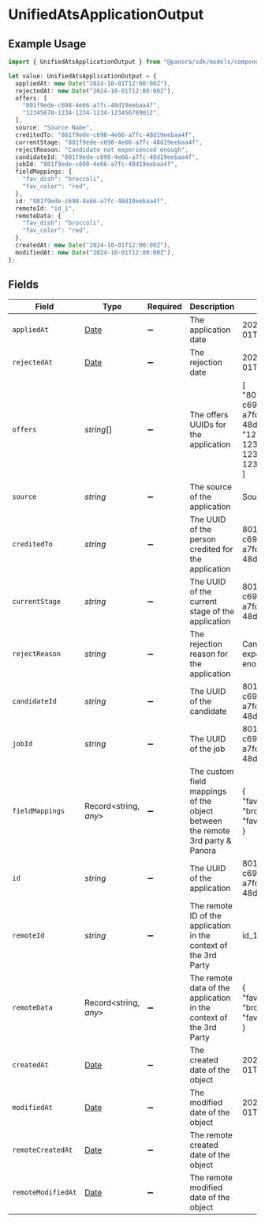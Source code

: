 # UnifiedAtsApplicationOutput

## Example Usage

```typescript
import { UnifiedAtsApplicationOutput } from "@panora/sdk/models/components";

let value: UnifiedAtsApplicationOutput = {
  appliedAt: new Date("2024-10-01T12:00:00Z"),
  rejectedAt: new Date("2024-10-01T12:00:00Z"),
  offers: [
    "801f9ede-c698-4e66-a7fc-48d19eebaa4f",
    "12345678-1234-1234-1234-123456789012",
  ],
  source: "Source Name",
  creditedTo: "801f9ede-c698-4e66-a7fc-48d19eebaa4f",
  currentStage: "801f9ede-c698-4e66-a7fc-48d19eebaa4f",
  rejectReason: "Candidate not experienced enough",
  candidateId: "801f9ede-c698-4e66-a7fc-48d19eebaa4f",
  jobId: "801f9ede-c698-4e66-a7fc-48d19eebaa4f",
  fieldMappings: {
    "fav_dish": "broccoli",
    "fav_color": "red",
  },
  id: "801f9ede-c698-4e66-a7fc-48d19eebaa4f",
  remoteId: "id_1",
  remoteData: {
    "fav_dish": "broccoli",
    "fav_color": "red",
  },
  createdAt: new Date("2024-10-01T12:00:00Z"),
  modifiedAt: new Date("2024-10-01T12:00:00Z"),
};
```

## Fields

| Field                                                                                         | Type                                                                                          | Required                                                                                      | Description                                                                                   | Example                                                                                       |
| --------------------------------------------------------------------------------------------- | --------------------------------------------------------------------------------------------- | --------------------------------------------------------------------------------------------- | --------------------------------------------------------------------------------------------- | --------------------------------------------------------------------------------------------- |
| `appliedAt`                                                                                   | [Date](https://developer.mozilla.org/en-US/docs/Web/JavaScript/Reference/Global_Objects/Date) | :heavy_minus_sign:                                                                            | The application date                                                                          | 2024-10-01T12:00:00Z                                                                          |
| `rejectedAt`                                                                                  | [Date](https://developer.mozilla.org/en-US/docs/Web/JavaScript/Reference/Global_Objects/Date) | :heavy_minus_sign:                                                                            | The rejection date                                                                            | 2024-10-01T12:00:00Z                                                                          |
| `offers`                                                                                      | *string*[]                                                                                    | :heavy_minus_sign:                                                                            | The offers UUIDs for the application                                                          | [<br/>"801f9ede-c698-4e66-a7fc-48d19eebaa4f",<br/>"12345678-1234-1234-1234-123456789012"<br/>] |
| `source`                                                                                      | *string*                                                                                      | :heavy_minus_sign:                                                                            | The source of the application                                                                 | Source Name                                                                                   |
| `creditedTo`                                                                                  | *string*                                                                                      | :heavy_minus_sign:                                                                            | The UUID of the person credited for the application                                           | 801f9ede-c698-4e66-a7fc-48d19eebaa4f                                                          |
| `currentStage`                                                                                | *string*                                                                                      | :heavy_minus_sign:                                                                            | The UUID of the current stage of the application                                              | 801f9ede-c698-4e66-a7fc-48d19eebaa4f                                                          |
| `rejectReason`                                                                                | *string*                                                                                      | :heavy_minus_sign:                                                                            | The rejection reason for the application                                                      | Candidate not experienced enough                                                              |
| `candidateId`                                                                                 | *string*                                                                                      | :heavy_minus_sign:                                                                            | The UUID of the candidate                                                                     | 801f9ede-c698-4e66-a7fc-48d19eebaa4f                                                          |
| `jobId`                                                                                       | *string*                                                                                      | :heavy_minus_sign:                                                                            | The UUID of the job                                                                           | 801f9ede-c698-4e66-a7fc-48d19eebaa4f                                                          |
| `fieldMappings`                                                                               | Record<string, *any*>                                                                         | :heavy_minus_sign:                                                                            | The custom field mappings of the object between the remote 3rd party & Panora                 | {<br/>"fav_dish": "broccoli",<br/>"fav_color": "red"<br/>}                                    |
| `id`                                                                                          | *string*                                                                                      | :heavy_minus_sign:                                                                            | The UUID of the application                                                                   | 801f9ede-c698-4e66-a7fc-48d19eebaa4f                                                          |
| `remoteId`                                                                                    | *string*                                                                                      | :heavy_minus_sign:                                                                            | The remote ID of the application in the context of the 3rd Party                              | id_1                                                                                          |
| `remoteData`                                                                                  | Record<string, *any*>                                                                         | :heavy_minus_sign:                                                                            | The remote data of the application in the context of the 3rd Party                            | {<br/>"fav_dish": "broccoli",<br/>"fav_color": "red"<br/>}                                    |
| `createdAt`                                                                                   | [Date](https://developer.mozilla.org/en-US/docs/Web/JavaScript/Reference/Global_Objects/Date) | :heavy_minus_sign:                                                                            | The created date of the object                                                                | 2024-10-01T12:00:00Z                                                                          |
| `modifiedAt`                                                                                  | [Date](https://developer.mozilla.org/en-US/docs/Web/JavaScript/Reference/Global_Objects/Date) | :heavy_minus_sign:                                                                            | The modified date of the object                                                               | 2024-10-01T12:00:00Z                                                                          |
| `remoteCreatedAt`                                                                             | [Date](https://developer.mozilla.org/en-US/docs/Web/JavaScript/Reference/Global_Objects/Date) | :heavy_minus_sign:                                                                            | The remote created date of the object                                                         |                                                                                               |
| `remoteModifiedAt`                                                                            | [Date](https://developer.mozilla.org/en-US/docs/Web/JavaScript/Reference/Global_Objects/Date) | :heavy_minus_sign:                                                                            | The remote modified date of the object                                                        |                                                                                               |
